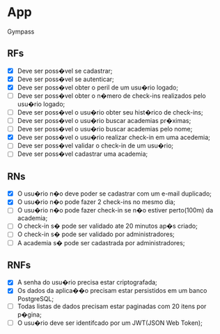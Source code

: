 # App

Gympass

## RFs

- [x] Deve ser poss�vel se cadastrar;
- [x] Deve ser poss�vel se autenticar;
- [x] Deve ser poss�vel obter o peril de um usu�rio logado;
- [ ] Deve ser poss�vel obter o n�mero de check-ins realizados pelo usu�rio logado;
- [ ] Deve ser poss�vel o usu�rio obter seu hist�rico de check-ins;
- [ ] Deve ser poss�vel o usu�rio buscar academias pr�ximas;
- [ ] Deve ser poss�vel o usu�rio buscar academias pelo nome;
- [x] Deve ser poss�vel o usu�rio realizar check-in em uma acedemia;
- [ ] Deve ser poss�vel validar o check-in de um usu�rio;
- [ ] Deve ser poss�vel cadastrar uma academia;

## RNs

- [x] O usu�rio n�o deve poder se cadastrar com um e-mail duplicado;
- [x] O usu�rio n�o pode fazer 2 check-ins no mesmo dia;
- [ ] O usu�rio n�o pode fazer check-in se n�o estiver perto(100m) da academia;
- [ ] O check-in s� pode ser validado ate 20 minutos ap�s criado;
- [ ] O check-in s� pode ser validado por administradores;
- [ ] A academia s� pode ser cadastrada por administradores;

## RNFs

- [x] A senha do usu�rio precisa estar criptografada;
- [x] Os dados da aplica��o precisam estar persistidos em um banco PostgreSQL;
- [ ] Todas listas de dados precisam estar paginadas com 20 itens por p�gina;
- [ ] O usu�rio deve ser identifcado por um JWT(JSON Web Token);